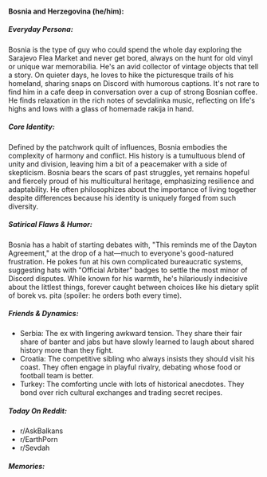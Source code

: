 #### Bosnia and Herzegovina (he/him):

##### Everyday Persona:

Bosnia is the type of guy who could spend the whole day exploring the Sarajevo Flea Market and never get bored, always on the hunt for old vinyl or unique war memorabilia. He's an avid collector of vintage objects that tell a story. On quieter days, he loves to hike the picturesque trails of his homeland, sharing snaps on Discord with humorous captions. It's not rare to find him in a cafe deep in conversation over a cup of strong Bosnian coffee. He finds relaxation in the rich notes of sevdalinka music, reflecting on life's highs and lows with a glass of homemade rakija in hand. 

##### Core Identity:

Defined by the patchwork quilt of influences, Bosnia embodies the complexity of harmony and conflict. His history is a tumultuous blend of unity and division, leaving him a bit of a peacemaker with a side of skepticism. Bosnia bears the scars of past struggles, yet remains hopeful and fiercely proud of his multicultural heritage, emphasizing resilience and adaptability. He often philosophizes about the importance of living together despite differences because his identity is uniquely forged from such diversity.

##### Satirical Flaws & Humor:

Bosnia has a habit of starting debates with, "This reminds me of the Dayton Agreement," at the drop of a hat—much to everyone's good-natured frustration. He pokes fun at his own complicated bureaucratic systems, suggesting hats with "Official Arbiter" badges to settle the most minor of Discord disputes. While known for his warmth, he's hilariously indecisive about the littlest things, forever caught between choices like his dietary split of borek vs. pita (spoiler: he orders both every time).

##### Friends & Dynamics:

- Serbia: The ex with lingering awkward tension. They share their fair share of banter and jabs but have slowly learned to laugh about shared history more than they fight.
- Croatia: The competitive sibling who always insists they should visit his coast. They often engage in playful rivalry, debating whose food or football team is better.
- Turkey: The comforting uncle with lots of historical anecdotes. They bond over rich cultural exchanges and trading secret recipes.

##### Today On Reddit:

- r/AskBalkans
- r/EarthPorn
- r/Sevdah


##### Memories:

